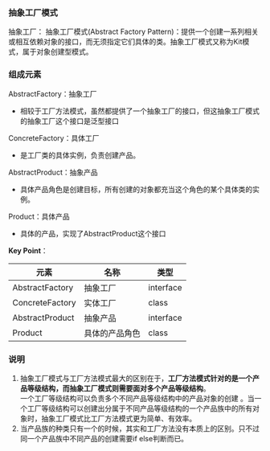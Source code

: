 ### 抽象工厂模式

抽象工厂： 抽象工厂模式(Abstract Factory Pattern)：提供一个创建一系列相关或相互依赖对象的接口，而无须指定它们具体的类。抽象工厂模式又称为Kit模式，属于对象创建型模式。

### 组成元素

AbstractFactory：抽象工厂

* 相较于工厂方法模式，虽然都提供了一个抽象工厂的接口，但这抽象工厂模式的抽象工厂这个接口是泛型接口

ConcreteFactory：具体工厂

* 是工厂类的具体实例，负责创建产品。

AbstractProduct：抽象产品

* 具体产品角色是创建目标，所有创建的对象都充当这个角色的某个具体类的实例。

Product：具体产品

* 具体的产品，实现了AbstractProduct这个接口

**Key Point**：

| 元素              | 名称      | 类型        |
|-----------------|---------|-----------|
| AbstractFactory | 抽象工厂    | interface |
| ConcreteFactory | 实体工厂    | class     |
| AbstractProduct | 抽象产品    | interface |
| Product         | 具体的产品角色 | class     |

### 说明

1. 抽象工厂模式与工厂方法模式最大的区别在于，**工厂方法模式针对的是一个产品等级结构，而抽象工厂模式则需要面对多个产品等级结构**。   
   一个工厂等级结构可以负责多个不同产品等级结构中的产品对象的创建 。当一个工厂等级结构可以创建出分属于不同产品等级结构的一个产品族中的所有对象时，抽象工厂模式比工厂方法模式更为简单、有效率。
2. 当产品族的种类只有一个的时候，其实和工厂方法没有本质上的区别。只不过同一个产品族中不同产品的创建需要if else判断而已。
   